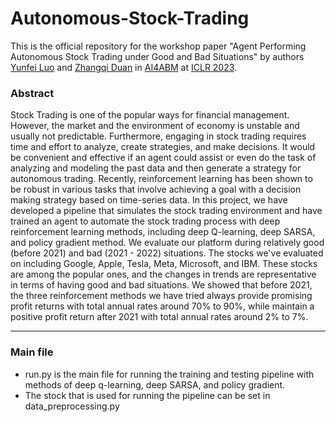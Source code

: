 # Autonomous-Stock-Trading
This is the official repository for the workshop paper "Agent Performing Autonomous Stock Trading under Good and Bad Situations" by authors [Yunfei Luo](https://yunfeiluo.github.io/) and [Zhangqi Duan](https://www.linkedin.com/in/zhangqi-duan-4140311b6/) in [AI4ABM](https://ai4abm.org/) at [ICLR 2023](https://iclr.cc/Conferences/2023). 

### Abstract
Stock Trading is one of the popular ways for financial management. However, the market and the environment of economy is unstable and usually not predictable. Furthermore, engaging in stock trading requires time and effort to analyze, create strategies, and make decisions. It would be convenient and effective if an agent could assist or even do the task of analyzing and modeling the past data and then generate a strategy for autonomous trading. Recently, reinforcement learning has been shown to be robust in various tasks that involve achieving a goal with a decision making strategy based on time-series data. In this project, we have developed a pipeline that simulates the stock trading environment and have trained an agent to automate the stock trading process with deep reinforcement learning methods, including deep Q-learning, deep SARSA, and policy gradient method. We evaluate our platform during relatively good (before 2021) and bad (2021 - 2022) situations. The stocks we've evaluated on including Google, Apple, Tesla, Meta, Microsoft, and IBM. These stocks are among the popular ones, and the changes in trends are representative in terms of having good and bad situations. 
We showed that before 2021, the three reinforcement methods we have tried always provide promising profit returns with total annual rates around 70% to 90%, while maintain a positive profit return after 2021 with total annual rates around 2% to 7%. 

---

### Main file
- run.py is the main file for running the training and testing pipeline with methods of deep q-learning, deep SARSA, and policy gradient. 
- The stock that is used for running the pipeline can be set in data_preprocessing.py
